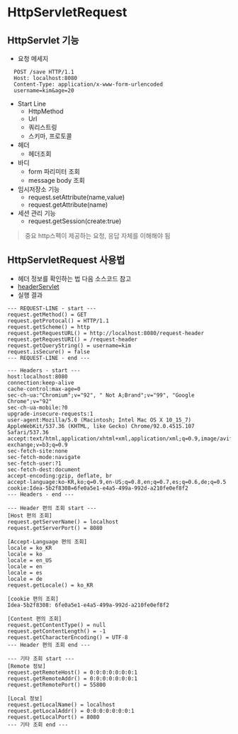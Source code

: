 # HttpServletRequest

## HttpServlet 기능

- 요청 메세지

```text
  POST /save HTTP/1.1
  Host: localhost:8080
  Content-Type: application/x-www-form-urlencoded
  username=kim&age=20
```

- Start Line
  - HttpMethod
  - Url
  - 쿼리스트링
  - 스키마, 프로토콜
- 헤더
  - 헤더조회
- 바디
  - form 파리미터 조회
  - message body 조회
- 임시저장소 기능
  - request.setAttribute(name,value)
  - request.getAttribute(name)
- 세션 관리 기능
  - request.getSession(create:true)

> 중요
> http스펙이 제공하는 요청, 응답 자체를 이해해야 됨

## HttpServletRequest 사용법

- 헤더 정보를 확인하는 법 다음 소스코드 참고
- [headerServlet](./servlet/src/main/java/hello/servlet/basic/request/RequestHeaderServlet.java)
- 실행 결과
```text
--- REQUEST-LINE - start ---
request.getMethod() = GET
request.getProtocal() = HTTP/1.1
request.getScheme() = http
request.getRequestURL() = http://localhost:8080/request-header
request.getRequestURI() = /request-header
request.getQueryString() = username=kim
request.isSecure() = false
--- REQUEST-LINE - end ---

--- Headers - start ---
host:localhost:8080
connection:keep-alive
cache-control:max-age=0
sec-ch-ua:"Chromium";v="92", " Not A;Brand";v="99", "Google Chrome";v="92"
sec-ch-ua-mobile:?0
upgrade-insecure-requests:1
user-agent:Mozilla/5.0 (Macintosh; Intel Mac OS X 10_15_7) AppleWebKit/537.36 (KHTML, like Gecko) Chrome/92.0.4515.107 Safari/537.36
accept:text/html,application/xhtml+xml,application/xml;q=0.9,image/avif,image/webp,image/apng,*/*;q=0.8,application/signed-exchange;v=b3;q=0.9
sec-fetch-site:none
sec-fetch-mode:navigate
sec-fetch-user:?1
sec-fetch-dest:document
accept-encoding:gzip, deflate, br
accept-language:ko-KR,ko;q=0.9,en-US;q=0.8,en;q=0.7,es;q=0.6,de;q=0.5
cookie:Idea-5b2f8308=6fe0a5e1-e4a5-499a-992d-a210fe0ef8f2
--- Headers - end ---

--- Header 편의 조회 start ---
[Host 편의 조회]
request.getServerName() = localhost
request.getServerPort() = 8080

[Accept-Language 편의 조회]
locale = ko_KR
locale = ko
locale = en_US
locale = en
locale = es
locale = de
request.getLocale() = ko_KR

[cookie 편의 조회]
Idea-5b2f8308: 6fe0a5e1-e4a5-499a-992d-a210fe0ef8f2

[Content 편의 조회]
request.getContentType() = null
request.getContentLength() = -1
request.getCharacterEncoding() = UTF-8
--- Header 편의 조회 end ---

--- 기타 조회 start ---
[Remote 정보]
request.getRemoteHost() = 0:0:0:0:0:0:0:1
request.getRemoteAddr() = 0:0:0:0:0:0:0:1
request.getRemotePort() = 55800

[Local 정보]
request.getLocalName() = localhost
request.getLocalAddr() = 0:0:0:0:0:0:0:1
request.getLocalPort() = 8080
--- 기타 조회 end ---
```